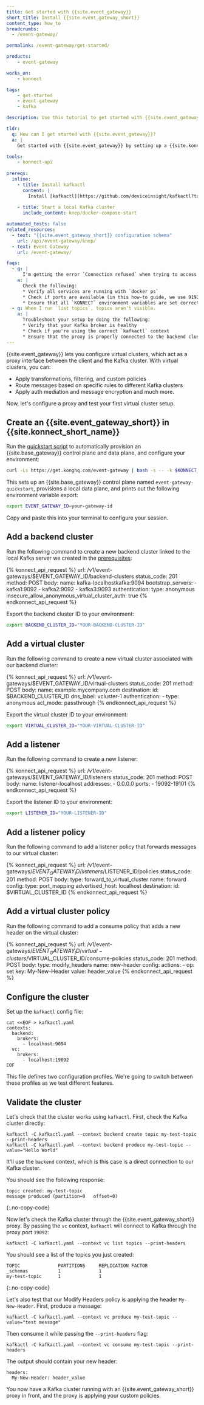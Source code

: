 ```yaml
---
title: Get started with {{site.event_gateway}}
short_title: Install {{site.event_gateway_short}}
content_type: how_to
breadcrumbs:
  - /event-gateway/

permalink: /event-gateway/get-started/

products:
    - event-gateway

works_on:
    - konnect

tags:
    - get-started
    - event-gateway
    - kafka

description: Use this tutorial to get started with {{site.event_gateway}}.

tldr: 
  q: How can I get started with {{site.event_gateway}}?
  a: | 
    Get started with {{site.event_gateway}} by setting up a {{site.konnect_short_name}} control plane and data plane, then configuring a backend cluster, virtual cluster, listener, and policy with the {{site.event_gateway}} API.

tools:
    - konnect-api
  
prereqs:
  inline:
    - title: Install kafkactl
      content: |
        Install [kafkactl](https://github.com/deviceinsight/kafkactl?tab=readme-ov-file#installation). You'll need it to interact with Kafka clusters. 
    
    - title: Start a local Kafka cluster
      include_content: knep/docker-compose-start

automated_tests: false
related_resources:
  - text: "{{site.event_gateway_short}} configuration schema"
    url: /api/event-gateway/knep/
  - text: Event Gateway
    url: /event-gateway/

faqs:
  - q: | 
      I'm getting the error `Connection refused` when trying to access my Kafka cluster through {{site.event_gateway_short}}.
    a: |
      Check the following:
      * Verify all services are running with `docker ps`
      * Check if ports are available (in this how-to guide, we use 9192 for the proxy, 9092 for Kafka)
      * Ensure that all `KONNECT` environment variables are set correctly
  - q: When I run `list topics`, topics aren't visible.
    a: |
      Troubleshoot your setup by doing the following:
      * Verify that your Kafka broker is healthy
      * Check if you're using the correct `kafkactl` context
      * Ensure that the proxy is properly connected to the backend cluster
---
```


{{site.event_gateway}} lets you configure virtual clusters, which act as a proxy interface between the client and the Kafka cluster.
With virtual clusters, you can:
* Apply transformations, filtering, and custom policies
* Route messages based on specific rules to different Kafka clusters
* Apply auth mediation and message encryption
and much more.

Now, let's configure a proxy and test your first virtual cluster setup.

## Create an {{site.event_gateway_short}} in {{site.konnect_short_name}}

Run the [quickstart script](https://get.konghq.com/event-gateway) to automatically provision an {{site.base_gateway}} control plane and data plane, and configure your environment:

```bash
curl -Ls https://get.konghq.com/event-gateway | bash -s -- -k $KONNECT_TOKEN
```

This sets up an {{site.base_gateway}} control plane named `event-gateway-quickstart`, provisions a local data plane, and prints out the following environment variable export:

```bash
export EVENT_GATEWAY_ID=your-gateway-id
```

Copy and paste this into your terminal to configure your session.


## Add a backend cluster

Run the following command to create a new backend cluster linked to the local Kafka server we created in the [prerequisites](#start-a-local-kafka-server):
<!--vale off-->
{% konnect_api_request %}
url: /v1/event-gateways/$EVENT_GATEWAY_ID/backend-clusters
status_code: 201
method: POST
body:
  name: kafka-localhostkafka:9094
  bootstrap_servers:
    - kafka1:9092
    - kafka2:9092
    - kafka3:9093
  authentication:
    type: anonymous
  insecure_allow_anonymous_virtual_cluster_auth: true
{% endkonnect_api_request %}
<!--vale on-->

Export the backend cluster ID to your environment:
```sh
export BACKEND_CLUSTER_ID="YOUR-BACKEND-CLUSTER-ID"
```

## Add a virtual cluster

Run the following command to create a new virtual cluster associated with our backend cluster:
<!--vale off-->
{% konnect_api_request %}
url: /v1/event-gateways/$EVENT_GATEWAY_ID/virtual-clusters
status_code: 201
method: POST
body:
  name: example.mycompany.com
  destination:
    id: $BACKEND_CLUSTER_ID
  dns_label: vcluster-1
  authentication:
    - type: anonymous
  acl_mode: passthrough
{% endkonnect_api_request %}
<!--vale on-->

Export the virtual cluster ID to your environment:
```sh
export VIRTUAL_CLUSTER_ID="YOUR-VIRTUAL-CLUSTER-ID"
```

## Add a listener

Run the following command to create a new listener:
<!--vale off-->
{% konnect_api_request %}
url: /v1/event-gateways/$EVENT_GATEWAY_ID/listeners
status_code: 201
method: POST
body:
  name: listener-localhost
  addresses:
    - 0.0.0.0
  ports:
    - 19092-19101
{% endkonnect_api_request %}
<!--vale on-->

Export the listener ID to your environment:
```sh
export LISTENER_ID="YOUR-LISTENER-ID"
```

## Add a listener policy

Run the following command to add a listener policy that forwards messages to our virtual cluster:

<!--vale off-->
{% konnect_api_request %}
url: /v1/event-gateways/$EVENT_GATEWAY_ID/listeners/$LISTENER_ID/policies
status_code: 201
method: POST
body:
  type: forward_to_virtual_cluster
  name: forward
  config:
    type: port_mapping
    advertised_host: localhost
    destination: 
      id: $VIRTUAL_CLUSTER_ID
{% endkonnect_api_request %}
<!--vale on-->


## Add a virtual cluster policy

Run the following command to add a consume policy that adds a new header on the virtual cluster:
<!--vale off-->
{% konnect_api_request %}
url: /v1/event-gateways/$EVENT_GATEWAY_ID/virtual-clusters/$VIRTUAL_CLUSTER_ID/consume-policies
status_code: 201
method: POST
body:
  type: modify_headers
  name: new-header
  config:
    actions:
      - op: set
        key: My-New-Header
        value: header_value
{% endkonnect_api_request %}
<!--vale on-->

## Configure the cluster

Set up the `kafkactl` config file:
```shell
cat <<EOF > kafkactl.yaml
contexts:
  backend:
    brokers:
      - localhost:9094
  vc:
    brokers:
      - localhost:19092
EOF
```
This file defines two configuration profiles. We're going to switch between these profiles as we test different features.

## Validate the cluster

Let's check that the cluster works using `kafkactl`.
First, check the Kafka cluster directly:

```shell
kafkactl -C kafkactl.yaml --context backend create topic my-test-topic --print-headers
kafkactl -C kafkactl.yaml --context backend produce my-test-topic --value="Hello World"
```
It'll use the `backend` context, which is this case is a direct connection to our Kafka cluster.

You should see the following response:
```shell
topic created: my-test-topic
message produced (partition=0	offset=0)
```
{:.no-copy-code}

Now let's check the Kafka cluster through the {{site.event_gateway_short}} proxy.
By passing the `vc` context, `kafkactl` will connect to Kafka through the proxy port `19092`:

```shell
kafkactl -C kafkactl.yaml --context vc list topics --print-headers
```

You should see a list of the topics you just created:
```shell
TOPIC              PARTITIONS     REPLICATION FACTOR
_schemas           1              1
my-test-topic      1              1
```
{:.no-copy-code}

Let's also test that our Modify Headers policy is applying the header `My-New-Header`.
First, produce a message:

```shell
kafkactl -C kafkactl.yaml --context vc produce my-test-topic --value="test message"
```

Then consume it while passing the `--print-headers` flag:

```shell
kafkactl -C kafkactl.yaml --context vc consume my-test-topic --print-headers
```

The output should contain your new header:
```shell
headers:
  My-New-Header: header_value
```
You now have a Kafka cluster running with an {{site.event_gateway_short}} proxy in front, and the proxy is applying your custom policies. 